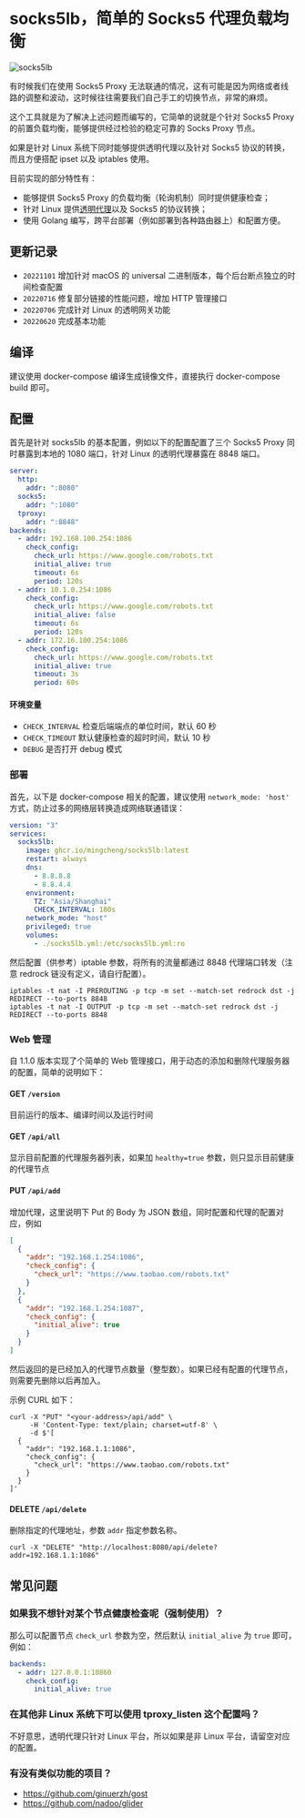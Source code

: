# socks5lb，简单的 Socks5 代理负载均衡

![socks5lb](./asserts/socks5lb.png)

有时候我们在使用 Socks5 Proxy 无法联通的情况，这有可能是因为网络或者线路的调整和波动，这时候往往需要我们自己手工的切换节点，非常的麻烦。

这个工具就是为了解决上述问题而编写的，它简单的说就是个针对 Socks5 Proxy 的前置负载均衡，能够提供经过检验的稳定可靠的 Socks
Proxy 节点。

如果是针对 Linux 系统下同时能够提供透明代理以及针对 Socks5
协议的转换，而且方便搭配 ipset 以及 iptables 使用。

目前实现的部分特性有：

- 能够提供 Socks5 Proxy 的负载均衡（轮询机制）同时提供健康检查；
- 针对 Linux 提供[透明代理](https://www.kernel.org/doc/Documentation/networking/tproxy.txt)以及 Socks5 的协议转换；
- 使用 Golang 编写，跨平台部署（例如部署到各种路由器上）和配置方便。

## 更新记录

- `20221101` 增加针对 macOS 的 universal 二进制版本，每个后台断点独立的时间检查配置
- `20220716` 修复部分链接的性能问题，增加 HTTP 管理接口
- `20220706` 完成针对 Linux 的透明网关功能
- `20220620` 完成基本功能

## 编译

建议使用 docker-compose 编译生成镜像文件，直接执行 docker-compose build 即可。

## 配置

首先是针对 socks5lb 的基本配置，例如以下的配置配置了三个 Socks5 Proxy 同时暴露到本地的 1080 端口，针对 Linux 的透明代理暴露在
8848 端口。

```yaml
server:
  http:
    addr: ":8080"
  socks5:
    addr: ":1080"
  tproxy:
    addr: ":8848"
backends:
  - addr: 192.168.100.254:1086
    check_config:
      check_url: https://www.google.com/robots.txt
      initial_alive: true
      timeout: 6s
      period: 120s
  - addr: 10.1.0.254:1086
    check_config:
      check_url: https://www.google.com/robots.txt
      initial_alive: false
      timeout: 6s
      period: 120s
  - addr: 172.16.100.254:1086
    check_config:
      check_url: https://www.google.com/robots.txt
      initial_alive: true
      timeout: 3s
      period: 60s
```

#### 环境变量

- `CHECK_INTERVAL` 检查后端端点的单位时间，默认 60 秒
- `CHECK_TIMEOUT` 默认健康检查的超时时间，默认 10 秒
- `DEBUG` 是否打开 debug 模式

### 部署

首先，以下是 docker-compose 相关的配置，建议使用 `network_mode: 'host'` 方式，防止过多的网络层转换造成网络联通错误：

```yaml
version: "3"
services:
  socks5lb:
    image: ghcr.io/mingcheng/socks5lb:latest
    restart: always
    dns:
      - 8.8.8.8
      - 8.8.4.4
    environment:
      TZ: "Asia/Shanghai"
      CHECK_INTERVAL: 180s
    network_mode: "host"
    privileged: true
    volumes:
      - ./socks5lb.yml:/etc/socks5lb.yml:ro
```

然后配置（供参考）iptable 参数，将所有的流量都通过 8848 代理端口转发（注意 redrock 链没有定义，请自行配置）。

```shell
iptables -t nat -I PREROUTING -p tcp -m set --match-set redrock dst -j REDIRECT --to-ports 8848
iptables -t nat -I OUTPUT -p tcp -m set --match-set redrock dst -j REDIRECT --to-ports 8848
```

### Web 管理

自 1.1.0 版本实现了个简单的 Web 管理接口，用于动态的添加和删除代理服务器的配置，简单的说明如下：

#### GET `/version`

目前运行的版本、编译时间以及运行时间

#### GET `/api/all`

显示目前配置的代理服务器列表，如果加 `healthy=true` 参数，则只显示目前健康的代理节点

#### PUT `/api/add`

增加代理，这里说明下 Put 的 Body 为 JSON 数组，同时配置和代理的配置对应，例如

```json
[
  {
    "addr": "192.168.1.254:1086",
    "check_config": {
      "check_url": "https://www.taobao.com/robots.txt"
    }
  },
  {
    "addr": "192.168.1.254:1087",
    "check_config": {
      "initial_alive": true
    }
  }
]
```

然后返回的是已经加入的代理节点数量（整型数）。如果已经有配置的代理节点，则需要先删除以后再加入。

示例 CURL 如下：

```
curl -X "PUT" "<your-address>/api/add" \
     -H 'Content-Type: text/plain; charset=utf-8' \
     -d $'[
  {
    "addr": "192.168.1.1:1086",
    "check_config": {
      "check_url": "https://www.taobao.com/robots.txt"
    }
  }
]'
```

#### DELETE `/api/delete`

删除指定的代理地址，参数 `addr` 指定参数名称。

```
curl -X "DELETE" "http://localhost:8080/api/delete?addr=192.168.1.1:1086"
```

## 常见问题

### 如果我不想针对某个节点健康检查呢（强制使用）？

那么可以配置节点 `check_url` 参数为空，然后默认 `initial_alive` 为 `true` 即可，例如：

```yaml
backends:
  - addr: 127.0.0.1:10860
    check_config:
      initial_alive: true
```

### 在其他非 Linux 系统下可以使用 tproxy_listen 这个配置吗？

不好意思，透明代理只针对 Linux 平台，所以如果是非 Linux 平台，请留空对应的配置。

### 有没有类似功能的项目？

- https://github.com/ginuerzh/gost
- https://github.com/nadoo/glider
